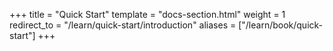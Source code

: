 +++
title = "Quick Start"
template = "docs-section.html"
weight = 1
redirect_to = "/learn/quick-start/introduction"
aliases = ["/learn/book/quick-start"]
+++
